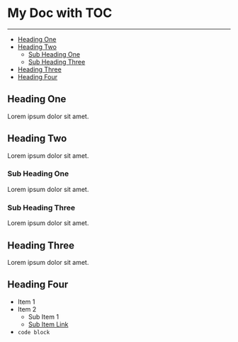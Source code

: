 # My Doc with TOC

***

* [Heading One](#heading-one)
* [Heading Two](#eading-two)
  * [Sub Heading One](#sub-heading-one)
  * [Sub Heading Three](#sub-heading-three)
* [Heading Three](#headingthree)
* [Heading Four](#heaing-four)

## Heading One

Lorem ipsum dolor sit amet.

## Heading Two

Lorem ipsum dolor sit amet.

### Sub Heading One

Lorem ipsum dolor sit amet.

### Sub Heading Three

Lorem ipsum dolor sit amet.

## Heading Three

Lorem ipsum dolor sit amet.

## Heading Four

* Item 1
* Item 2
  * Sub Item 1
  * [Sub Item Link](https://www.google.com/)
* `code block`
